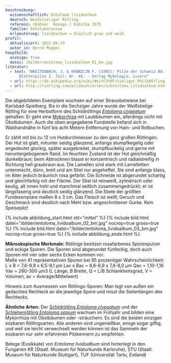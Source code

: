 ```yaml
---
beschreibung:
  wissenschaftlich: Entoloma lividoalbum
  deutsch: Weißstieliger Rötling
  referenz: (Kühner  Romagn.) Kubička 1975
  familie: Entolomataceae
  erlaeuterung: lividoalbum = bläulich grau und weiß
profil:
  aktualisiert: 2022-09-23
  autor_in: Bernd Miggel
hauptbild:
  anzeige: true
  datei: /bilder/entoloma_lividoalbum_01_bm.jpg
literatur:
  - text: "BREITENBACH, J. & KRÄNZLIN F. (1995): Pilze der Schweiz Bd. 4,
      Blätterpilze 2. Teil: Nr. 48. - Verlag Mykologia, Luzern"
  - url: https://de.wikipedia.org/wiki/Wei%C3%9Fstieliger_R%C3%B6tling
  - url: http://tintling.com/pilzbuch/arten/e/Entoloma_lividoalbum.html
---
```

Die abgebildeten Exemplare wuchsen auf einer Streuobstwiese bei Karlsbad-Spielberg. Bis in die Sechziger Jahre wurde der Weißstielige Rötling für eine Herbstform des Schildrötlings *[Entoloma clypeatum](/pilze/entoloma-clypeatum-schildrötling)* gehalten. Er geht eine [Mykorrhiza](<Mykorrhiza "Glossar">) mit Laubbäumen ein, allerdings nicht mit Obstbäumen. Auch die oben angegebene Fundstelle befand sich in Waldrandnähe in fünf bis acht Metern Entfernung von Hain- und Rotbuchen.

Er zählt mit bis zu 12 cm Hutdurchmesser zu den ganz großen Rötlingen. Der Hut ist glatt, mitunter seidig glänzend, anfangs stumpfkegelig oder angedeutet glockig, später ausgebreitet, stumpfbuckelig und gerne mit heruntergebogenem Rand. Im feuchten Zustand ist der Hut gleichmäßig dunkelbraun; beim Abtrocknen blasst er konzentrisch und radialstreifig in Richtung hell graubraun aus. Die Lamellen sind stark mit Lamelletten untermischt, dünn, breit und am Stiel nur angeheftet. Sie sind anfangs blass, im Alter jedoch bräunlich rosa gefärbt.  Die Schneide ist abgerundet schartig und gleichfarbig mit der Fläche. Der Stiel ist reinweiß, zylindrisch oder keulig, alt innen hohl und manchmal seitlich zusammengedrückt; er ist längsfaserig und deutlich seidig glänzend. Die Stiele der größten Fundexemplare maßen 8 x 3 cm. Das Fleisch ist weiß; Geruch und Geschmack sind deutlich nach Mehl bzw. angeschnittener Gurke. Kein Speisepilz!

{% include abbildung_start.html stil="mittel" %}
{% include bild.html datei="/bilder/entoloma_lividoalbum_02_bm.jpg" nocrop=true gross=true %}
{% include bild.html datei="/bilder/entoloma_lividoalbum_03_bm.jpg" nocrop=true gross=true %}
{% include abbildung_ende.html %}

**Mikroskopische Merkmale:** Rötlinge besitzen rosafarbenes Sporenpulver und eckige Sporen. Die Sporen sind abgerundet fünfeckig, doch auch Sporen mit vier oder sechs Ecken kommen vor.\
Maße von 41 repräsentativen Sporen bei 95 prozentiger Wahrscheinlichkeit: L x B = 7,6-9,9 x 6,5-9,1 µm    Lav x Bav = 8,6-8,9 x 7,6-8,0 µm    Qav = 1,10-1,16    Vav = 260-300 µm3
(L Länge, B Breite, Q = L/B Schlankheitsgrad, V = Volumen, av = Average/Mittelwert)

Hinweis zum Ausmessen von Rötlings-Sporen: Man legt von außen ein gedachtes Rechteck an die jeweilige Spore und misst die Seitenlängen des Rechtecks. 

**Ähnliche Arten:** Der [Schildrötling *Entoloma clypeatum*](/pilze/entoloma-clypeatum-schildrötling) und der [Schlehenrötling *Entoloma sepium*](/pilze/entoloma-sepium-schlehenrötling) wachsen im Frühjahr und bilden eine Mykorrhiza mit Obstbäumen oder -sträuchern. Es sind die beiden einzigen essbaren Rötlingsarten. Alle anderen sind ungenießbar, einige sogar giftig, und weil sie leicht verwechselt werden können ist das Sammeln der essbaren nur sehr erfahrenen Pilzkennern zu empfehlen.

Belege (Exsikkate) von *Entoloma lividoalbum* sind hinterlegt in den Fungarien KR (Staatl. Museum für Naturkunde Karlsruhe), STU (Staatl. Museum für Naturkunde Stuttgart), TUF (Universität Tartu, Estland)